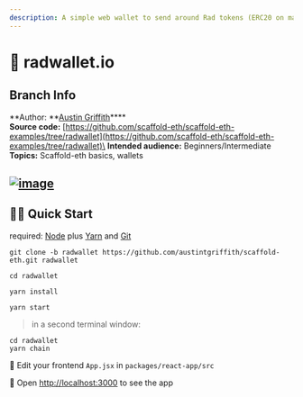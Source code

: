 ```yaml
---
description: A simple web wallet to send around Rad tokens (ERC20 on mainnet).
---
```


# 🌱 radwallet.io

## Branch Info

**Author: **[Austin Griffith](https://github.com/austintgriffith)****\
**Source code:** [https://github.com/scaffold-eth/scaffold-eth-examples/tree/radwallet](https://github.com/scaffold-eth/scaffold-eth-examples/tree/radwallet)\
**Intended audience:** Beginners/Intermediate\
**Topics:** Scaffold-eth basics, wallets

## [![image](https://user-images.githubusercontent.com/2653167/113313742-c7e94480-92c8-11eb-8e14-0b7ec46f0934.png)](https://user-images.githubusercontent.com/2653167/113313742-c7e94480-92c8-11eb-8e14-0b7ec46f0934.png)

## 🏃‍♀️ Quick Start

required: [Node](https://nodejs.org/dist/latest-v12.x/) plus [Yarn](https://classic.yarnpkg.com/en/docs/install/) and [Git](https://git-scm.com/downloads)

```
git clone -b radwallet https://github.com/austintgriffith/scaffold-eth.git radwallet

cd radwallet
```

```
yarn install
```

```
yarn start
```

> in a second terminal window:

```
cd radwallet
yarn chain
```

📝 Edit your frontend `App.jsx` in `packages/react-app/src`

📱 Open [http://localhost:3000](http://localhost:3000) to see the app
